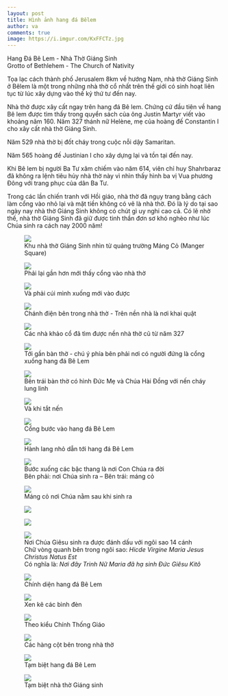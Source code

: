 ```yaml
---
layout: post
title: Hình ảnh hang đá Bêlem
author: va
comments: true
image: https://i.imgur.com/KxFFCTz.jpg
---
```


Hang Đá Bê Lem - Nhà Thờ Giáng Sinh  
Grotto of Bethlehem - The Church of Nativity

Tọa lạc cách thành phố Jerusalem 8km về hướng Nam, nhà thờ Giáng Sinh ở Bêlem là một trong những nhà thờ cổ nhất trên thế giới có sinh hoạt liên tục từ lúc xây dựng vào thế kỷ thứ tư đến nay.

Nhà thờ được xây cất ngay trên hang đá Bê lem. Chứng cứ đầu tiên về hang Bê lem được tìm thấy trong quyển sách của ông Justin Martyr viết vào khoảng năm 160.
Năm 327 thánh nữ Helène, mẹ của hoàng đế Constantin I cho xây cất nhà thờ Giáng Sinh.

Năm 529 nhà thờ bị đốt cháy trong cuộc nỗi dậy Samaritan.

Năm 565 hoàng đế Justinian I cho xây dựng lại và tồn tại đến nay.

Khi Bê lem bị người Ba Tư xâm chiếm vào năm 614, viên chỉ huy Shahrbaraz đã không ra lệnh tiêu hủy nhà thờ này vì nhìn thấy hình ba vị Vua phương Đông với trang phục của dân Ba Tư.

Trong các lần chiến tranh với Hồi giáo, nhà thờ đã ngụy trang bằng cách làm cổng vào nhỏ lại và mặt tiền không có vẽ là nhà thờ. Đó là lý do tại sao ngày nay nhà thờ Giáng Sinh không có chút gì uy nghi cao cả.
Có lẽ nhờ thế, nhà thờ Giáng Sinh đã giữ được tinh thần đơn sơ khó nghèo như lúc Chúa sinh ra cách nay 2000 năm!

<figure>
    <img src="https://i.imgur.com/leuaqC5.jpg"/>
    <figcaption>Khu nhà thờ Giáng Sinh nhìn từ quảng trường Máng Cỏ (Manger Square)</figcaption>
</figure>

<figure>
    <img src="https://i.imgur.com/gjbHUxH.jpg"/>
    <figcaption>Phải lại gần hơn mới thấy cổng vào nhà thờ</figcaption>
</figure>

<figure>
    <img src="https://i.imgur.com/F8Kqo73.jpg"/>
    <figcaption>Và phải cúi mình xuống mới vào được</figcaption>
</figure>

<figure>
    <img src="https://i.imgur.com/ezL36nN.jpg"/>
    <figcaption>Chánh điện bên trong nhà thờ - Trên nền nhà là nơi khai quật</figcaption>
</figure>

<figure>
    <img src="https://i.imgur.com/q9RVLM8.jpg"/>
    <figcaption>Các nhà khảo cổ đã tìm được nền nhà thờ cũ từ năm 327</figcaption>
</figure>

<figure>
    <img src="https://i.imgur.com/1sHnHZa.jpg"/>
    <figcaption>Tới gần bàn thờ - chú ý phía bên phải nơi có người đứng là cổng xuống hang đá Bê Lem</figcaption>
</figure>

<figure>
    <img src="https://i.imgur.com/yIqc1qd.jpg"/>
    <figcaption>Bên trái bàn thờ có hình Đức Mẹ và Chúa Hài Đồng với nến cháy lung linh</figcaption>
</figure>

<figure>
    <img src="https://i.imgur.com/009C3ff.jpg"/>
    <figcaption>Và khi tắt nến</figcaption>
</figure>

<figure>
    <img src="https://i.imgur.com/k3M7cCL.jpg"/>
    <figcaption>Cổng bước vào hang đá Bê Lem</figcaption>
</figure>

<figure>
    <img src="https://i.imgur.com/dNf3Xsa.jpg"/>
    <figcaption>Hành lang nhỏ dẫn tới hang đá Bê Lem</figcaption>
</figure>

<figure>
    <img src="https://i.imgur.com/vV3p0ut.jpg"/>
    <figcaption>Bước xuống các bậc thang là nơi Con Chúa ra đời<br/>
Bên phải: nơi Chúa sinh ra – Bên trái: máng cỏ</figcaption>
</figure>

<figure>
    <img src="https://i.imgur.com/Eu5f9U9.jpg"/>
    <figcaption>Máng cỏ nơi Chúa nằm sau khi sinh ra</figcaption>
</figure>

<figure>
    <img src="https://i.imgur.com/lkohdQh.jpg"/>
</figure>

<figure>
    <img src="https://i.imgur.com/ZUiOhiK.jpg"/>
</figure>

<figure>
    <img src="https://i.imgur.com/oDKEPb7.jpg"/>
    <figcaption>
        Nơi Chúa Giêsu sinh ra được đánh dấu với ngôi sao 14 cánh<br/>
        Chữ vòng quanh bên trong ngôi sao: <i>Hicde Virgine Maria Jesus Christus Natus Est</i><br/>
        Có nghĩa là: <i>Nơi đây Trinh Nữ Maria đã hạ sinh Đức Giêsu Kitô</i><br/>
    </figcaption>
</figure>

<figure>
    <img src="https://i.imgur.com/lqe0TlV.jpg"/>
    <figcaption>Chính diện hang đá Bê Lem</figcaption>
</figure>

<figure>
    <img src="https://i.imgur.com/NXQR15F.jpg"/>
    <figcaption>Xen kẽ các bình đèn</figcaption>
</figure>

<figure>
    <img src="https://i.imgur.com/mDAj7yR.jpg"/>
    <figcaption>Theo kiểu Chính Thống Giáo</figcaption>
</figure>

<figure>
    <img src="https://i.imgur.com/ORyVUq2.jpg"/>
    <figcaption>Các hàng cột bên trong nhà thờ</figcaption>
</figure>

<figure>
    <img src="https://i.imgur.com/ekgXKAF.jpg"/>
    <figcaption>Tạm biệt hang đá Bê Lem</figcaption>
</figure>

<figure>
    <img src="https://i.imgur.com/DBHzd4a.jpg"/>
    <figcaption>Tạm biệt nhà thờ Giáng sinh</figcaption>
</figure>
